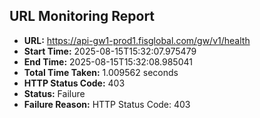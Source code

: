 ## URL Monitoring Report

- **URL:** https://api-gw1-prod1.fisglobal.com/gw/v1/health
- **Start Time:** 2025-08-15T15:32:07.975479
- **End Time:** 2025-08-15T15:32:08.985041
- **Total Time Taken:** 1.009562 seconds
- **HTTP Status Code:** 403
- **Status:** Failure
- **Failure Reason:** HTTP Status Code: 403
